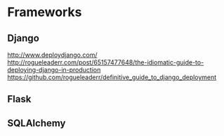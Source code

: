 Frameworks
======================

## Django ##
http://www.deploydjango.com/
http://rogueleaderr.com/post/65157477648/the-idiomatic-guide-to-deploying-django-in-production
https://github.com/rogueleaderr/definitive_guide_to_django_deployment

## Flask ##

## SQLAlchemy ##
